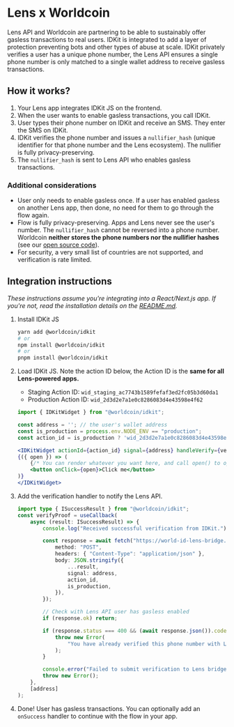# Lens x Worldcoin

Lens API and Worldcoin are partnering to be able to sustainably offer gasless transactions to real users. IDKit is integrated to add a layer of protection preventing bots and other types of abuse at scale. IDKit privately verifies a user has a unique phone number, the Lens API ensures a single phone number is only matched to a single wallet address to receive gasless transactions.

## How it works?

1. Your Lens app integrates IDKit JS on the frontend.
2. When the user wants to enable gasless transactions, you call IDKit.
3. User types their phone number on IDKit and receive an SMS. They enter the SMS on IDKit.
4. IDKit verifies the phone number and issues a `nullifier_hash` (unique identifier for that phone number and the Lens ecosystem). The nullifier is fully privacy-preserving.
5. The `nullifier_hash` is sent to Lens API who enables gasless transactions.

### Additional considerations

-   User only needs to enable gasless once. If a user has enabled gasless on another Lens app, then done, no need for them to go through the flow again.
-   Flow is fully privacy-preserving. Apps and Lens never see the user's number. The `nullifier_hash` cannot be reversed into a phone number. Worldcoin **neither stores the phone numbers nor the nullifier hashes** (see our [open source code](https://github.com/worldcoin/developer-portal/tree/main/web/pages/api/v1/phone)).
-   For security, a very small list of countries are not supported, and verification is rate limited.

## Integration instructions

_These instructions assume you're integrating into a React/Next.js app. If you're not, read the installation details on the [README.md](README.md)._

1. Install IDKit JS
    ```bash
    yarn add @worldcoin/idkit
    # or
    npm install @worldcoin/idkit
    # or
    pnpm install @worldcoin/idkit
    ```
2. Load IDKit JS. Note the action ID below, the Action ID is the **same for all Lens-powered apps.**

    - Staging Action ID: `wid_staging_ac7743b1589fefaf3ed2fc05b3d60da1`
    - Production Action ID: `wid_2d3d2e7a1e0c8286083d4e43598e4f62`

    ```jsx
    import { IDKitWidget } from "@worldcoin/idkit";

    const address = ''; // the user's wallet address
    const is_production = process.env.NODE_ENV == "production";
    const action_id = is_production ? 'wid_2d3d2e7a1e0c8286083d4e43598e4f62' : 'wid_staging_ac7743b1589fefaf3ed2fc05b3d60da1';

    <IDKitWidget actionId={action_id} signal={address} handleVerify={verifyProof}>
    {({ open }) => (
        {/* You can render whatever you want here, and call open() to open the widget */}
        <button onClick={open}>Click me</button>
    )}
    </IDKitWidget>
    ```

3. Add the verification handler to notify the Lens API.

    ```typescript
    import type { ISuccessResult } from "@worldcoin/idkit";
    const verifyProof = useCallback(
    	async (result: ISuccessResult) => {
    		console.log("Received successful verification from IDKit.");

    		const response = await fetch("https://world-id-lens-bridge.vercel.app/api/v1/submit", {
    			method: "POST",
    			headers: { "Content-Type": "application/json" },
    			body: JSON.stringify({
    				...result,
    				signal: address,
    				action_id,
    				is_production,
    			}),
    		});

    		// Check with Lens API user has gasless enabled
    		if (response.ok) return;

    		if (response.status === 400 && (await response.json()).code === "already_verified") {
    			throw new Error(
    				"You have already verified this phone number with Lens. You can only verify one wallet with one phone number."
    			);
    		}

    		console.error("Failed to submit verification to Lens bridge.", response.status);
    		throw new Error();
    	},
    	[address]
    );
    ```

4. Done! User has gasless transactions. You can optionally add an `onSuccess` handler to continue with the flow in your app.
